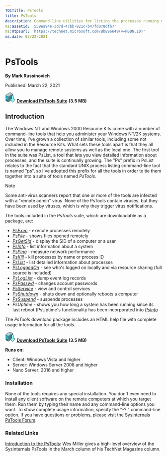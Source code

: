 ```yaml
--- 
TOCTitle: PsTools
title: PsTools
description: Command-line utilities for listing the processes running on local or remote computers, running processes, rebooting computers, and more.
ms:assetid: '559ea946-3d7d-47bb-821c-b47fd078dfb7'
ms:mtpsurl: 'https://technet.microsoft.com/Bb896649(v=MSDN.10)'
ms.date: 03/22/2021
---
```


# PsTools

**By Mark Russinovich**

Published: March 22, 2021

[![Download](media/shared/Download_sm.png)](https://download.sysinternals.com/files/PSTools.zip) [**Download PsTools Suite**](https://download.sysinternals.com/files/PSTools.zip) **(3.5 MB)**

## Introduction

The Windows NT and Windows 2000 Resource Kits come with a number of
command-line tools that help you administer your Windows NT/2K systems.
Over time, I've grown a collection of similar tools, including some not
included in the Resource Kits. What sets these tools apart is that they
all allow you to manage remote systems as well as the local one. The
first tool in the suite was PsList, a tool that lets you view detailed
information about processes, and the suite is continually growing. The
"Ps" prefix in PsList relates to the fact that the standard UNIX process
listing command-line tool is named "ps", so I've adopted this prefix for
all the tools in order to tie them together into a suite of tools named
*PsTools*.

> [!NOTE]
> Some anti-virus scanners report that one or more of the tools are infected with a "remote admin" virus. None of the PsTools contain viruses, but they have been used by viruses, which is why they trigger virus notifications.

The tools included in the *PsTools* suite, which are downloadable as a
package, are:

- [*PsExec*](psexec.md) -
    execute processes remotely
- [*PsFile*](psfile.md) -
    shows files opened remotely
- [*PsGetSid*](psgetsid.md) -
    display the SID of a computer or a user
- [*PsInfo*](psinfo.md) -
    list information about a system
- [*PsPing*](psping.md) -
    measure network performance
- [*PsKill*](pskill.md) -
    kill processes by name or process ID
- [*PsList*](pslist.md) -
    list detailed information about processes
- [*PsLoggedOn*](psloggedon.md) -
    see who's logged on locally and via resource sharing (full source is
    included)
- [*PsLogList*](psloglist.md) -
    dump event log records
- [*PsPasswd*](pspasswd.md) -
    changes account passwords
- [*PsService*](psservice.md) -
    view and control services
- [*PsShutdown*](psshutdown.md) -
    shuts down and optionally reboots a computer
- [*PsSuspend*](pssuspend.md) -
    suspends processes
- *PsUptime* - shows you how long a system has been running since its
    last reboot (PsUptime's functionality has been incorporated into
    [*PsInfo*](psinfo.md)

The *PsTools* download package includes an HTML help file with complete
usage information for all the tools.

[![Download](media/shared/Download_sm.png)](https://download.sysinternals.com/files/PSTools.zip) [**Download PsTools Suite**](https://download.sysinternals.com/files/PSTools.zip) **(3.5 MB)**

**Runs on:**

- Client: Windows Vista and higher
- Server: Windows Server 2008 and higher
- Nano Server: 2016 and higher

### Installation

None of the tools requires any special installation. You don't even need to install any client software on the remote computers at which you target them. Run them by typing their name and any command-line options you want. To show complete usage information, specify the "-? " command-line option.
If you have questions or problems, please visit the [Sysinternals PsTools Forum](https://forum.sysinternals.com/forum_topics.asp?FID=8).

### Related Links

[Introduction to the PsTools](https://technet.microsoft.com/library/2007.03.desktopfiles.aspx): Wes Miller gives a high-level overview of the Sysinternals PsTools in the March column of his TechNet Magazine column.
